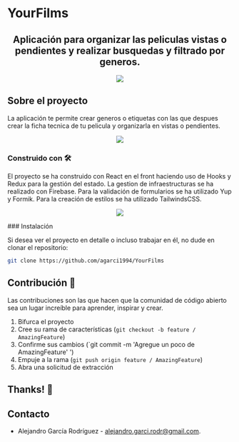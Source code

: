 # YourFilms
<h2 align="center">
Aplicación para organizar las peliculas vistas o pendientes y realizar busquedas y filtrado por generos.
</h2>

<p align="center"><img src="https://i.ibb.co/6NGD2J7/Screenshot-2020-05-28-at-14-01-40.png" /></a></p>

## Sobre el proyecto
La aplicación te permite crear generos o etiquetas con las que despues crear la ficha tecnica de tu pelicula y organizarla en vistas o pendientes.

<p align="center"><img src="https://i.ibb.co/WvdK1jR/Screenshot-2020-05-28-at-14-01-55.png" /></p>

### Construido con 🛠

El proyecto se ha construido con React en el front haciendo uso de Hooks y Redux para la gestión del estado. La gestion de infraestructuras se ha realizado con Firebase. Para la validación de formularios se ha utilizado Yup y Formik. Para la creación de estilos se ha utilizado TailwindsCSS.

<p align="center"><img src="https://i.ibb.co/Kxj3n2b/Screenshot-2020-05-28-at-14-02-28.png" /></p>
### Instalación

Si desea ver el proyecto en detalle o incluso trabajar en él, no dude en clonar el repositorio:

```sh
git clone https://github.com/agarci1994/YourFilms
```

## Contribución 💬

Las contribuciones son las que hacen que la comunidad de código abierto sea un lugar increíble para aprender, inspirar y crear.

1. Bifurca el proyecto
2. Cree su rama de características (`git checkout -b feature / AmazingFeature`)
3. Confirme sus cambios (`git commit -m 'Agregue un poco de AmazingFeature' ')
4. Empuje a la rama (`git push origin feature / AmazingFeature`)
5. Abra una solicitud de extracción

## Thanks! 💖

## Contacto

- Alejandro García Rodríguez - [alejandro.garci.rodr@gmail.com](alejandro.garci.rodr@gmail.com).
